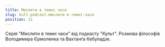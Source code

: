 ```yaml
---
title: Мислити в темні часи
slug: kult-podcast-мислити-в-темні-часи
position: 11
---
```


Серія "Мислити в темні часи" від подкасту "Культ". Розмова філософів Володимира
Єрмоленка та Вахтанґа Кебуладзе.
